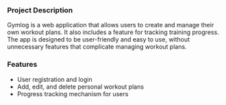 ### **Project Description**

Gymlog is a web application that allows users to create and manage their own workout plans. It also includes a feature for tracking training progress. The app is designed to be user-friendly and easy to use, without unnecessary features that complicate managing workout plans.

### **Features**

* User registration and login
* Add, edit, and delete personal workout plans
* Progress tracking mechanism for users
